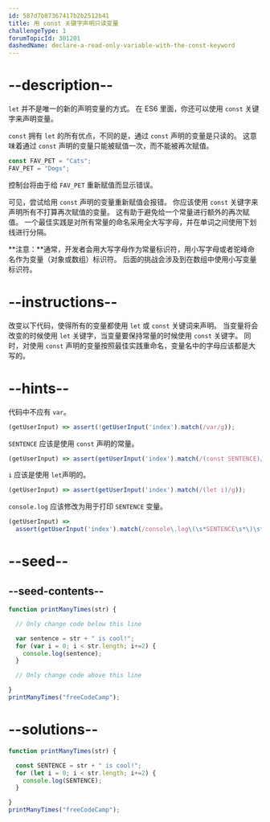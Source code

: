 ```yaml
---
id: 587d7b87367417b2b2512b41
title: 用 const 关键字声明只读变量
challengeType: 1
forumTopicId: 301201
dashedName: declare-a-read-only-variable-with-the-const-keyword
---
```


# --description--

`let` 并不是唯一的新的声明变量的方式。 在 ES6 里面，你还可以使用 `const` 关键字来声明变量。

`const` 拥有 `let` 的所有优点，不同的是，通过 `const` 声明的变量是只读的。 这意味着通过 `const` 声明的变量只能被赋值一次，而不能被再次赋值。

```js
const FAV_PET = "Cats";
FAV_PET = "Dogs";
```

控制台将由于给 `FAV_PET` 重新赋值而显示错误。

可见，尝试给用 `const` 声明的变量重新赋值会报错。 你应该使用 `const` 关键字来声明所有不打算再次赋值的变量。 这有助于避免给一个常量进行额外的再次赋值。 一个最佳实践是对所有常量的命名采用全大写字母，并在单词之间使用下划线进行分隔。

**注意：**通常，开发者会用大写字母作为常量标识符，用小写字母或者驼峰命名作为变量（对象或数组）标识符。 后面的挑战会涉及到在数组中使用小写变量标识符。

# --instructions--

改变以下代码，使得所有的变量都使用 `let` 或 `const` 关键词来声明。 当变量将会改变的时候使用 `let` 关键字，当变量要保持常量的时候使用 `const` 关键字。 同时，对使用 `const` 声明的变量按照最佳实践重命名，变量名中的字母应该都是大写的。

# --hints--

代码中不应有 `var`。

```js
(getUserInput) => assert(!getUserInput('index').match(/var/g));
```

`SENTENCE` 应该是使用 `const` 声明的常量。

```js
(getUserInput) => assert(getUserInput('index').match(/(const SENTENCE)/g));
```

`i` 应该是使用 `let`声明的。

```js
(getUserInput) => assert(getUserInput('index').match(/(let i)/g));
```

`console.log` 应该修改为用于打印 `SENTENCE` 变量。

```js
(getUserInput) =>
  assert(getUserInput('index').match(/console\.log\(\s*SENTENCE\s*\)\s*;?/g));
```

# --seed--

## --seed-contents--

```js
function printManyTimes(str) {

  // Only change code below this line

  var sentence = str + " is cool!";
  for (var i = 0; i < str.length; i+=2) {
    console.log(sentence);
  }

  // Only change code above this line

}
printManyTimes("freeCodeCamp");
```

# --solutions--

```js
function printManyTimes(str) {

  const SENTENCE = str + " is cool!";
  for (let i = 0; i < str.length; i+=2) {
    console.log(SENTENCE);
  }

}
printManyTimes("freeCodeCamp");
```
